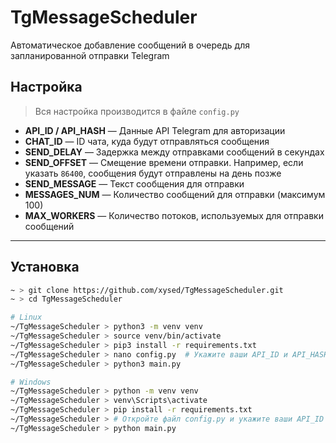 # TgMessageScheduler
Автоматическое добавление сообщений в очередь для запланированной отправки Telegram

## Настройка

> Вся настройка производится в файле `config.py`

- **API_ID / API_HASH** — Данные API Telegram для авторизации
- **CHAT_ID** — ID чата, куда будут отправляться сообщения
- **SEND_DELAY** — Задержка между отправками сообщений в секундах
- **SEND_OFFSET** — Смещение времени отправки. Например, если указать `86400`, сообщения будут отправлены на день позже
- **SEND_MESSAGE** — Текст сообщения для отправки
- **MESSAGES_NUM** — Количество сообщений для отправки (максимум 100)
- **MAX_WORKERS** — Количество потоков, используемых для отправки сообщений

---

## Установка

```sh
~ > git clone https://github.com/xysed/TgMessageScheduler.git 
~ > cd TgMessageScheduler

# Linux
~/TgMessageScheduler > python3 -m venv venv
~/TgMessageScheduler > source venv/bin/activate
~/TgMessageScheduler > pip3 install -r requirements.txt
~/TgMessageScheduler > nano config.py  # Укажите ваши API_ID и API_HASH
~/TgMessageScheduler > python3 main.py

# Windows
~/TgMessageScheduler > python -m venv venv
~/TgMessageScheduler > venv\Scripts\activate
~/TgMessageScheduler > pip install -r requirements.txt
~/TgMessageScheduler > # Откройте файл config.py и укажите ваши API_ID и API_HASH
~/TgMessageScheduler > python main.py
```